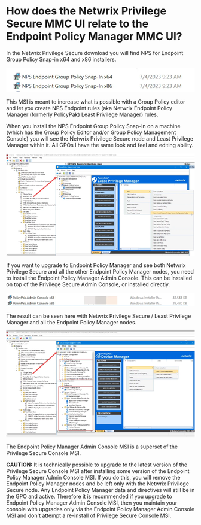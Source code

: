 # How does the Netwrix Privilege Secure MMC UI relate to the Endpoint Policy Manager MMC UI?

In the Netwrix Privilege Secure download you will find NPS for Endpoint Group Policy Snap-in x64 and
x86 installers.

![972_1_image](../../../../../static/img/product_docs/policypak/policypak/integration/privilegesecure/972_1_image.webp)

This MSI is meant to increase what is possible with a Group Policy editor and let you create NPS
Endpoint rules (aka Netwrix Endpoint Policy Manager (formerly PolicyPak) Least Privilege Manager)
rules.

When you install the NPS Endpoint Group Policy Snap-In on a machine (which has the Group Policy
Editor and/or Group Policy Management Console) you will see the Netwrix Privilege Secure node and
Least Privilege Manager within it. All GPOs l have the same look and feel and editing ability.

![972_2_image-20230627090846-2_950x515](../../../../../static/img/product_docs/policypak/policypak/integration/965_1_image-20230627091218-5_950x515.webp)

If you want to upgrade to Endpoint Policy Manager and see both Netwrix Privilege Secure and all the
other Endpoint Policy Manager nodes, you need to install the Endpoint Policy Manager Admin Console.
This can be installed on top of the Privilege Secure Admin Console, or installed directly.

![972_3_image-20230627090846-3_950x70](../../../../../static/img/product_docs/policypak/policypak/integration/privilegesecure/972_3_image-20230627090846-3_950x70.webp)

The result can be seen here with Netwrix Privilege Secure / Least Privilege Manager and all the
Endpoint Policy Manager nodes.

![972_4_image-20230627090846-4_950x534](../../../../../static/img/product_docs/policypak/policypak/integration/privilegesecure/972_4_image-20230627090846-4_950x534.webp)

The Endpoint Policy Manager Admin Console MSI is a superset of the Privilege Secure Console MSI.

**CAUTION:** It is technically possible to upgrade to the latest version of the Privilege Secure
Console MSI after installing some version of the Endpoint Policy Manager Admin Console MSI. If you
do this, you will remove the Endpoint Policy Manager nodes and be left only with the Netwrix
Privilege Secure node. Any Endpoint Policy Manager data and directives will still be in the GPO and
active. Therefore it is recommended if you upgrade to Endpoint Policy Manager Admin Console MSI,
then you maintain your console with upgrades only via the Endpoint Policy Manager Admin Console MSI
and don't attempt a re-install of Privilege Secure Console MSI.
